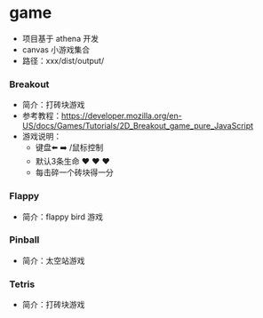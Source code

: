 # game
- 项目基于 athena 开发
- canvas 小游戏集合
- 路径：xxx/dist/output/

### Breakout 
- 简介：打砖块游戏
- 参考教程：https://developer.mozilla.org/en-US/docs/Games/Tutorials/2D_Breakout_game_pure_JavaScript
- 游戏说明：
	- 键盘⬅️ ➡️ /鼠标控制 
	- 默认3条生命 ❤️ ❤️ ❤️ 
	- 每击碎一个砖块得一分

### Flappy
- 简介：flappy bird 游戏

### Pinball
- 简介：太空站游戏

### Tetris
- 简介：打砖块游戏
